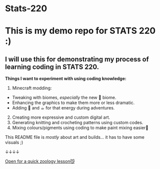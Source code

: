 # Stats-220
# This is my demo repo for STATS 220 :)
## I will use this for demonstrating my process of learning coding in STATS 220.
**Things I want to experiment with using coding knowledge:**

<!--- numbered lists --->
1. Minecraft modding:
<!--- unordered lists --->
* Tweaking with biomes, *especially* the new 🌸 biome.
* Enhancing the graphics to make them more or less dramatic.
* Adding 🍵 and ☕︎ for that energy during adventures.
2. Creating more expressive and custom digital art.
3. Generating knitting and crocheting patterns using custom codes.
4. Mixing colours/pigments using coding to make paint mixing easier🎨 

This README file is *mostly* about art and builds... it has to have some visuals ;)

↓↓↓↓

[Open for a quick zoology lesson😼]([https://static.wikia.nocookie.net/minecraft/images/2/28/CatsNew.gif/revision/latest?cb=20191005223300](https://static.wikia.nocookie.net/minecraft/images/2/28/CatsNew.gif/revision/latest?cb=20191005223300)https://static.wikia.nocookie.net/minecraft/images/2/28/CatsNew.gif/revision/latest?cb=20191005223300)
